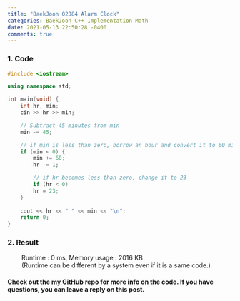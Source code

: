 ```yaml
---
title: "BaekJoon 02884 Alarm Clock"
categories: BaekJoon C++ Implementation Math
date: 2021-05-13 22:50:28 -0400
comments: true
---
```


### 1. Code
```cpp
#include <iostream>

using namespace std;

int main(void) {
    int hr, min;
    cin >> hr >> min;

    // Subtract 45 minutes from min
    min -= 45;

    // if min is less than zero, borrow an hour and convert it to 60 minutes
    if (min < 0) {
        min += 60;
        hr -= 1;

        // if hr becomes less than zero, change it to 23
        if (hr < 0)
        hr = 23;
    }
    
    cout << hr << " " << min << "\n";
    return 0;
}
```

### 2. Result
&nbsp;&nbsp;&nbsp;&nbsp;&nbsp;&nbsp;&nbsp;&nbsp;Runtime : 0 ms, Memory usage : 2016 KB  
&nbsp;&nbsp;&nbsp;&nbsp;&nbsp;&nbsp;&nbsp;&nbsp;(Runtime can be different by a system even if it is a same code.)

#### Check out the [my GitHub repo][hyuk-gh] for more info on the code. If you have questions, you can leave a reply on this post.
[hyuk-gh]: https://github.com/dlgur1994/StudyAlgorithms
